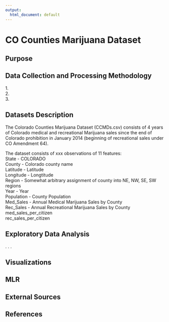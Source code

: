 ```yaml
---
output:
  html_document: default
---
```

# CO Counties Marijuana Dataset<br>
## Purpose
## Data Collection and Processing Methodology<br>
1.<br>
2.<br>
3.<br>

## Datasets Description
The Colorado Counties Marijuana Dataset (CCMDs.csv) consists of 4 years of Colorado medical and recreational Marijuana sales since the end of Colorado prohibition in January 2014 (beginning of recreational sales under CO Amendment 64).<br>

The dataset consists of xxx observations of 11 features:<br>
State - COLORADO<br>
County - Colorado county name<br>
Latitude - Latitude<br>
Longitude - Longtitude<br>
Region - Somewhat arbitrary assignment of county into NE, NW, SE, SW regions<br>
Year - Year<br>
Population - County Population<br>
Med_Sales - Annual Medical Marijuana Sales by County<br>
Rec_Sales - Annual Recreational Marijuana Sales by County<br>
med_sales_per_citizen<br>
rec_sales_per_citizen<br>

## Exploratory Data Analysis<br>
.
.
.
## Visualizations
## MLR
## External Sources
## References
